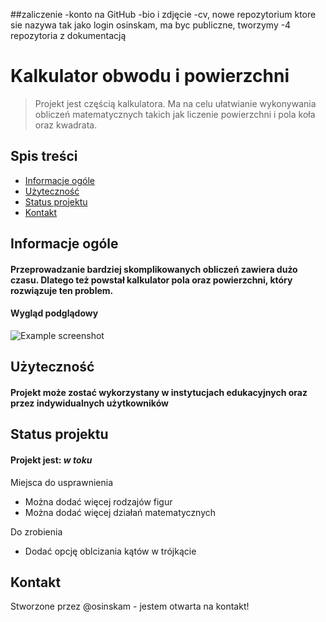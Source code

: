 ##zaliczenie
-konto na GitHub
-bio i zdjęcie
-cv, nowe repozytorium ktore sie nazywa tak jako login osinskam, ma byc publiczne, tworzymy
-4 repozytoria z dokumentacją

# Kalkulator obwodu i powierzchni
> Projekt jest częścią kalkulatora. Ma na celu ułatwianie wykonywania obliczeń matematycznych takich jak liczenie powierzchni i pola koła oraz kwadrata.

## Spis treści
* [Informacje ogóle](#informacje-ogólne)
* [Użyteczność](#użyteczność)
* [Status projektu](#status-projektu)
* [Kontakt](#kontakt)


## Informacje ogóle
#### Przeprowadzanie bardziej skomplikowanych obliczeń zawiera dużo czasu. Dlatego też powstał kalkulator pola oraz powierzchni, który rozwiązuje ten problem.
<!-- You don't have to answer all the questions - just the ones relevant to your project. -->


#### Wygląd podglądowy
![Example screenshot](https://scontent-waw1-1.xx.fbcdn.net/v/t39.30808-6/279061589_4862511743852649_1473728750915026507_n.jpg?_nc_cat=104&ccb=1-5&_nc_sid=730e14&_nc_ohc=M8uMwSXZ2PkAX9p892v&tn=5B142qLva_dt8tCW&_nc_ht=scontent-waw1-1.xx&oh=00_AT_x_TT5bDak0KdUtaoO0pIQ9ANHw99Uqd9NAcrPI5M4Cg&oe=62703B07)
<!-- If you have screenshots you'd like to share, include them here. -->


## Użyteczność
#### Projekt może zostać wykorzystany w instytucjach edukacyjnych oraz przez indywidualnych użytkowników



## Status projektu
#### Projekt jest: _w toku_ 


Miejsca do usprawnienia
- Można dodać więcej rodzajów figur
- Można dodać więcej działań matematycznych

Do zrobienia
- Dodać opcję oblcizania kątów w trójkącie


## Kontakt
Stworzone przez @osinskam - jestem otwarta na kontakt!

